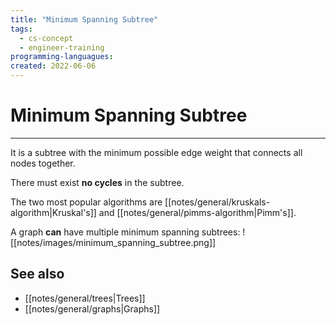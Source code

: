 ```yaml
---
title: "Minimum Spanning Subtree"
tags:
  - cs-concept
  - engineer-training
programming-languagues:
created: 2022-06-06
---
```

# Minimum Spanning Subtree
---
It is a subtree with the minimum possible edge weight that connects all nodes together.

There must exist **no cycles** in the subtree.

The two most popular algorithms are [[notes/general/kruskals-algorithm|Kruskal's]] and [[notes/general/pimms-algorithm|Pimm's]].

A graph **can** have multiple minimum spanning subtrees:
![[notes/images/minimum_spanning_subtree.png]]

## See also
- [[notes/general/trees|Trees]]
- [[notes/general/graphs|Graphs]]
